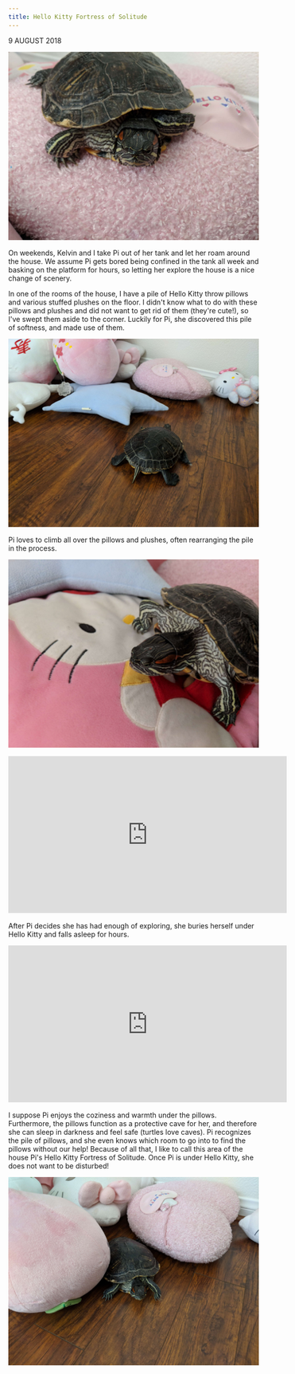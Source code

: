 ```yaml
---
title: Hello Kitty Fortress of Solitude
---
```


9 AUGUST 2018

![Pi on Hello Kitty](/assets/imgs/IMG_20180722_142631-compressed.jpg)

On weekends, Kelvin and I take Pi out of her tank and let her roam around the house. We assume Pi gets bored being confined in the tank all week and basking on the platform for hours, so letting her explore the house is a nice change of scenery.

In one of the rooms of the house, I have a pile of Hello Kitty throw pillows and various stuffed plushes on the floor. I didn't know what to do with these pillows and plushes and did not want to get rid of them (they're cute!), so I've swept them aside to the corner. Luckily for Pi, she discovered this pile of softness, and made use of them.

![Pi on Floor](/assets/imgs/IMG_20180729_135825-compressed.jpg)

Pi loves to climb all over the pillows and plushes, often rearranging the pile in the process.

![Pi on Hello Kitty's Face](/assets/imgs/IMG_20180722_142453-commpressed.jpg)

<iframe width="560" height="315" src="https://www.youtube.com/embed/4bIePBrGJgM" title="YouTube video player" frameborder="0" allow="accelerometer; autoplay; clipboard-write; encrypted-media; gyroscope; picture-in-picture" allowfullscreen></iframe>

After Pi decides she has had enough of exploring, she buries herself under Hello Kitty and falls asleep for hours.

<iframe width="560" height="315" src="https://www.youtube.com/embed/Z7kKQ24JoLg" title="YouTube video player" frameborder="0" allow="accelerometer; autoplay; clipboard-write; encrypted-media; gyroscope; picture-in-picture" allowfullscreen></iframe>

I suppose Pi enjoys the coziness and warmth under the pillows. Furthermore, the pillows function as a protective cave for her, and therefore she can sleep in darkness and feel safe (turtles love caves). Pi recognizes the pile of pillows, and she even knows which room to go into to find the pillows without our help! Because of all that, I like to call this area of the house Pi's Hello Kitty Fortress of Solitude. Once Pi is under Hello Kitty, she does not want to be disturbed!

![Pi in between pillows](/assets/imgs/IMG_20180729_140521-compressed.jpg)
